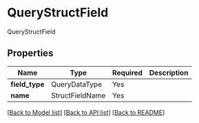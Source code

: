 # QueryStructField

QueryStructField

## Properties
| Name | Type | Required | Description |
| ------------ | ------------- | ------------- | ------------- |
**field_type** | QueryDataType | Yes |  |
**name** | StructFieldName | Yes |  |


[[Back to Model list]](../../README.md#documentation-for-models) [[Back to API list]](../../README.md#documentation-for-api-endpoints) [[Back to README]](../../README.md)
